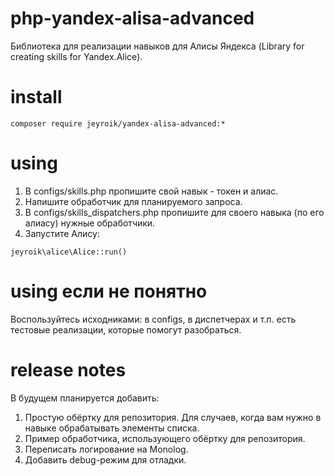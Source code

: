 # php-yandex-alisa-advanced
Библиотека для реализации навыков для Алисы Яндекса (Library for creating skills for Yandex.Alice).

# install

```
composer require jeyroik/yandex-alisa-advanced:*
```

# using

1. В configs/skills.php пропишите свой навык - токен и алиас.
2. Напишите обработчик для планируемого запроса.
3. В configs/skills_dispatchers.php пропишите для своего навыка (по его алиасу) нужные обработчики.
4. Запустите Алису:

```
jeyroik\alice\Alice::run()
```

# using если не понятно

Воспользуйтесь исходниками: в configs, в диспетчерах и т.п. есть тестовые реализации, которые помогут разобраться.

# release notes

В будущем планируется добавить:

1. Простую обёртку для репозитория. Для случаев, когда вам нужно в навыке обрабатывать элементы списка.
2. Пример обработчика, использующего обёртку для репозитория.
3. Переписать логирование на Monolog.
4. Добавить debug-режим для отладки.
